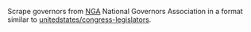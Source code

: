 Scrape governors from [NGA](https://classic.nga.org/cms/FormerGovBios) National Governors Association in a format similar to [unitedstates/congress-legislators](https://github.com/unitedstates/congress-legislators).
